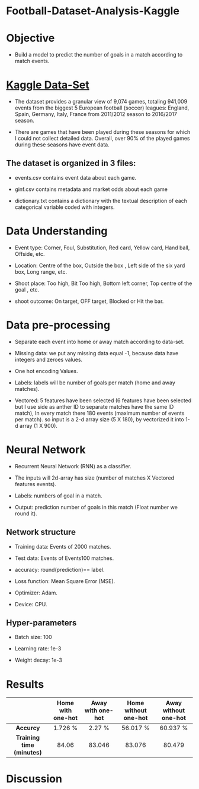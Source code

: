 # Football-Dataset-Analysis-Kaggle

# Objective

- Build a model to predict the number of goals in a match according to match events.

# [Kaggle Data-Set](https://www.kaggle.com/secareanualin/football-events/home)

- The dataset provides a granular view of 9,074 games, totaling 941,009 events from the biggest 5 European football (soccer) 
leagues: England, Spain, Germany, Italy, France from 2011/2012 season to 2016/2017 season. 

- There are games that have been played during these seasons for which I could not collect detailed data. Overall,
over 90% of the played games during these seasons have event data.

## The dataset is organized in 3 files:

- events.csv contains event data about each game.

- ginf.csv contains metadata and market odds about each game

- dictionary.txt contains a dictionary with the textual description of each categorical variable coded with integers.

# Data Understanding

- Event type: Corner, Foul, Substitution, Red card, Yellow card, Hand ball, Offside, etc.

- Location: Centre of the box, Outside the box , Left side of the six yard box, Long range, etc.

- Shoot place: Too high, Bit Too high, Bottom left corner, Top centre of the goal , etc.

- shoot outcome: On target, OFF target, Blocked or Hit the bar.

# Data pre-processing

- Separate each event into home or away match according to data-set.

- Missing data: we put any missing data equal -1, because data have integers and zeroes values.

- One hot encoding Values.

- Labels: labels will be number of goals per match (home and away matches).

- Vectored: 5 features have been selected (6 features have been selected but I use side as anther ID to separate matches have
 the same ID match), In every match there 180 events (maximum number of events per match). so input is a 2-d array size
 (5 X 180), by vectorized it into 1-d array (1 X 900).

# Neural Network

- Recurrent Neural Network (RNN) as a classifier.

- The inputs will 2d-array has size (number of matches X Vectored features events).

- Labels: numbers of goal in a match.
 
- Output: prediction number of goals in this match (Float number we round it).

## Network structure

- Training data: Events of 2000 matches.

- Test data: Events of Events100 matches.

- accuracy: round(prediction)== label.

- Loss function: Mean Square Error (MSE).
 
 - Optimizer: Adam.

 - Device: CPU.
 
 ## Hyper-parameters
 
 - Batch size: 100
    
- Learning rate: 1e-3

- Weight decay: 1e-3

# Results

|  |  Home with one-hot | Away with one-hot | Home without one-hot | Away without one-hot |
| :---:         |     :---:      |   :---: |   :---: | :---: |
|**Accurcy** | 1.726 %| 2.27 % | 56.017 % | 60.937 % |
|**Training time (minutes)** | 84.06| 83.046  | 83.076 | 80.479 |


# Discussion 
